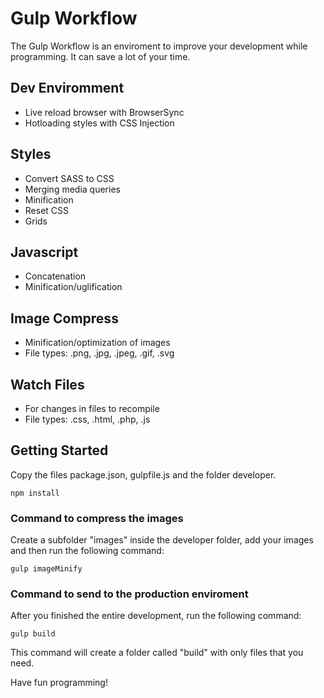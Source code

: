 # Gulp Workflow

The Gulp Workflow is an enviroment to improve your development while programming. It can save a lot of your time.

## Dev Enviromment

- Live reload browser with BrowserSync
- Hotloading styles with CSS Injection

## Styles

- Convert SASS to CSS
- Merging media queries
- Minification
- Reset CSS
- Grids

## Javascript

- Concatenation
- Minification/uglification

## Image Compress

- Minification/optimization of images
- File types: .png, .jpg, .jpeg, .gif, .svg

## Watch Files

- For changes in files to recompile
- File types: .css, .html, .php, .js

## Getting Started

Copy the files package.json, gulpfile.js and the folder developer.

```
npm install
```

### Command to compress the images

Create a subfolder "images" inside the developer folder, add your images and then run the following command:

```
gulp imageMinify
```

### Command to send to the production enviroment

After you finished the entire development, run the following command:

```
gulp build
```

This command will create a folder called "build" with only files that you need.

Have fun programming!
